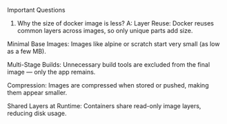 Important Questions

1. Why the size of docker image is less?
A: Layer Reuse:
Docker reuses common layers across images, so only unique parts add size.

Minimal Base Images:
Images like alpine or scratch start very small (as low as a few MB).

Multi-Stage Builds:
Unnecessary build tools are excluded from the final image — only the app remains.

Compression:
Images are compressed when stored or pushed, making them appear smaller.

Shared Layers at Runtime:
Containers share read-only image layers, reducing disk usage.